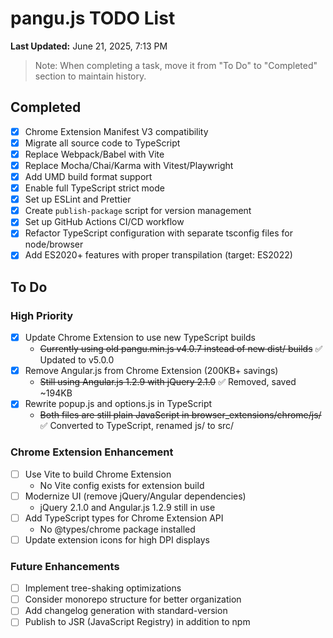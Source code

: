 # pangu.js TODO List

**Last Updated:** June 21, 2025, 7:13 PM

> Note: When completing a task, move it from "To Do" to "Completed" section to maintain history.

## Completed

- [x] Chrome Extension Manifest V3 compatibility
- [x] Migrate all source code to TypeScript
- [x] Replace Webpack/Babel with Vite
- [x] Replace Mocha/Chai/Karma with Vitest/Playwright
- [x] Add UMD build format support
- [x] Enable full TypeScript strict mode
- [x] Set up ESLint and Prettier
- [x] Create `publish-package` script for version management
- [x] Set up GitHub Actions CI/CD workflow
- [x] Refactor TypeScript configuration with separate tsconfig files for node/browser
- [x] Add ES2020+ features with proper transpilation (target: ES2022)

## To Do

### High Priority

- [x] Update Chrome Extension to use new TypeScript builds
  - ~~Currently using old pangu.min.js v4.0.7 instead of new dist/ builds~~ ✅ Updated to v5.0.0
- [x] Remove Angular.js from Chrome Extension (200KB+ savings)
  - ~~Still using Angular.js 1.2.9 with jQuery 2.1.0~~ ✅ Removed, saved ~194KB
- [x] Rewrite popup.js and options.js in TypeScript
  - ~~Both files are still plain JavaScript in browser_extensions/chrome/js/~~ ✅ Converted to TypeScript, renamed js/ to src/

### Chrome Extension Enhancement

- [ ] Use Vite to build Chrome Extension
  - No Vite config exists for extension build
- [ ] Modernize UI (remove jQuery/Angular dependencies)
  - jQuery 2.1.0 and Angular.js 1.2.9 still in use
- [ ] Add TypeScript types for Chrome Extension API
  - No @types/chrome package installed
- [ ] Update extension icons for high DPI displays

### Future Enhancements

- [ ] Implement tree-shaking optimizations
- [ ] Consider monorepo structure for better organization
- [ ] Add changelog generation with standard-version
- [ ] Publish to JSR (JavaScript Registry) in addition to npm
